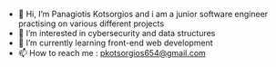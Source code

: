 - 👋 Hi, I’m Panagiotis Kotsorgios and i am a junior software engineer practising on various different projects
- 👀 I’m interested in cybersecurity and data structures
- 🌱 I’m currently learning front-end web development
- 📫 How to reach me : pkotsorgios654@gmail.com

<!---
PanagiotisKots/PanagiotisKots is a ✨ special ✨ repository because its `README.md` (this file) appears on your GitHub profile.
You can click the Preview link to take a look at your changes.
--->
